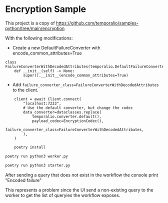 # Encryption Sample

This project is a copy of https://github.com/temporalio/samples-python/tree/main/encryption 

With the following modifications:
- Create a new DefaultFailureConverter with encode_common_attributes=True

```
class FailureConverterWithDecodedAttributes(temporalio.DefaultFailureConverter):
    def __init__(self) -> None:
        super().__init__(encode_common_attributes=True)
```


- Add `failure_converter_class=FailureConverterWithDecodedAttributes` to the client.
```
    client = await Client.connect(
        "localhost:7233",
        # Use the default converter, but change the codec
        data_converter=dataclasses.replace(
            temporalio.converter.default(),
            payload_codec=EncryptionCodec(),
            failure_converter_class=FailureConverterWithDecodedAttributes,
        ),
    )
```



```bash
    poetry install
```


``` bash
poetry run python3 worker.py 

```

```bash
poetry run python3 starter.py 

```
After sending a query that does not exist in the workflow the console print "Encoded failure"

This represents a problem since the UI send a non-existing query to the worker to get the list of queryies the workflow exposes.